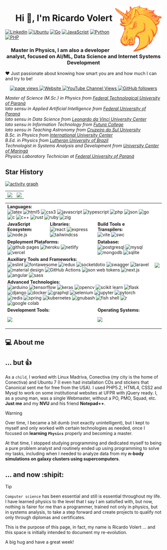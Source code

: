 <a href="https://github.com/sponsors/trelovodracir"><img align="right" width="150" height="150" src="./Cavalo-Offline-Github-Fire.png"></a>

<div id="user-content-toc" align="center">
  <ul>
  <summary><h1 align="center">Hi 👋, I'm Ricardo Volert</h1></summary>
  </ul>
</div>

[![Linkedin](https://img.shields.io/badge/LinkedIn-Ricardo%20Volert-blue?logo=Linkedin&logoColor=blue&labelColor=black)](https://www.linkedin.com/in/ricardovolert/)
[![Ubuntu](https://img.shields.io/badge/System-Ubuntu-informational?style=flat&logo=ubuntu&color=E95420)](https://www.linkedin.com/in/ricardovolert/)
[![Go](https://img.shields.io/badge/Code-Go-informational?style=flat&logo=go&color=90D5FF)](https://www.linkedin.com/in/ricardovolert/)
[![JavaScript](https://img.shields.io/badge/Code-JavaScript-informational?style=flat&logo=javascript&color=F7DF1E)](https://www.linkedin.com/in/ricardovolert/)
[![Python](https://img.shields.io/badge/Code-Python-informational?style=flat&logo=python&color=3776AB)](https://www.linkedin.com/in/ricardovolert/)
[![PHP](https://img.shields.io/badge/Code-PHP-informational?style=flat&logo=php&color=777BB4)](https://www.linkedin.com/in/ricardovolert/)

<!-- [![Linux](https://img.shields.io/badge/System-Linux-informational?style=flat&logo=linux&color=FCC624)](https://www.linkedin.com/in/ricardovolert/)-->




<h3 align="center">Master in Physics, I am also a developer analyst, focused on AI/ML, Data Science and Internet Systems Development</h3>

❤️ Just passionate about knowing how smart you are and how much I can and try to be!

<!--p align="center">
  <a href="https://www.buymeacoffee.com/trelovodracir" target="_blank" rel="noreferrer nofollow">
      <img src="https://cdn.buymeacoffee.com/buttons/default-red.png" alt="Buy Me A Coffee" height="40" width="170" >
    </a>
</p-->    



<p align="center">
  <a href="https://github.com/trelovodracir">
    <img src="https://komarev.com/ghpvc/?username=trelovodracir" alt="page views" />
  </a>
  <a href="https://trelovodracir.github.io">
    <img alt="Website" src="https://img.shields.io/website?url=https%3A%2F%2Ftrelovodracir.github.io">
  </a>
  <a href="https://www.youtube.com/channel/UC9qtkotWKRvbc_9GF4aP26g">
    <img alt="YouTube Channel Views" src="https://img.shields.io/youtube/channel/views/UC9qtkotWKRvbc_9GF4aP26g?style=flat&logo=youtube">
  </a>
  <a href="https://github.com/trelovodracir?tab=followers">
    <img alt="GitHub followers" src="https://img.shields.io/github/followers/trelovodracir?style=flat&logo=github">
  </a>

<br/>

<p><em>Master of Science (M.Sc.) in Physics from <a href="http://www.utfpr.edu.br">Federal Technological University of Paraná</a></br>
lato sensu in Applied Artificial Intelligence from <a href="http://www.ufpr.br">Federal University of Paraná</a></br>
lato sensu in Data Science from <a href="https://uniasselvi.com.br/">Leonardo da Vinci University Center</a></br>
lato sensu in Information Technology from <a href="https://faculdadefutura.com.br">Futura College</a></br>
lato sensu in Teaching Astronomy from <a href="https://www.cruzeirodosul.edu.br">Cruzeiro do Sul University</a></br>
B.Sc. in Physics from <a href="http://www.uninter.com">International University Center</a><br/>
B.Ed. in Physics from <a href="http://www.ulbra.br">Lutheran University of Brazil</a><br/>
Technologist in Systems Analysis and Development from <a href="https://www.unicesumar.edu.br">University Center of Maringá</a></br>
Physics Laboratory Technician at <a href="http://www.ufpr.br">Federal University of Paraná</a>
</em></p>


## Star History

<!--[![Ashutosh's github activity graph]()](https://github.com/ashutosh00710/github-readme-activity-graph)-->

<a href="https://github.com/ashutosh00710/github-readme-activity-graph">
 <picture>
   <source media="(prefers-color-scheme: dark)" srcset="https://github-readme-activity-graph.vercel.app/graph?username=trelovodracir&theme=react-dark&custom_title=TrelovOdracir%20Activity%20Graph&hide_border=true" />
   <source media="(prefers-color-scheme: light)" srcset="https://github-readme-activity-graph.vercel.app/graph?username=trelovodracir&bg_color=ffffff&color=004db3&line=0055ff&point=390a80&area=true&hide_border=true" />
   <img alt="activity graph"  src="https://github-readme-activity-graph.vercel.app/graph?username=trelovodracir&theme=react-dark&custom_title=TrelovOdracir%20Activity%20Graph&hide_border=true"  />
 </picture>
</a>

<!-- [![activity graph](https://github-readme-activity-graph.vercel.app/graph?username=trelovodracir&theme=react-dark&custom_title=TrelovOdracir%20Activity%20Graph&hide_border=true)](https://github.com/ashutosh00710/github-readme-activity-graph) -->

<table align="center">
  <tr>
    <td>
      <a href="https://github.com/anuraghazra/github-readme-stats"><img align="center" src="https://github-readme-stats.vercel.app/api?username=trelovodracir&show_icons=true&include_all_commits=true&layout=donut-vertical&theme=dracula&hide_border=true" /></a>
    </td>
    <td>
      <a href="https://github.com/anuraghazra/github-readme-stats"><img align="center" src="https://github-readme-stats.vercel.app/api/top-langs/?username=trelovodracir&layout=compact&theme=dracula&hide_border=true" /></a>
    </td>
  </tr>
</table>

<table align="center" style="background-color: #fff;">
    <tr style="background-color: #fff;">
        <td colspan="3">
            <strong>Languages:</strong><br/>
            <img height="20" src="https://cdn.simpleicons.org/latex?viewbox=auto" alt="latex" />
            <img height="20" src="https://cdn.simpleicons.org/html5?viewbox=auto" alt="html5" />
            <img height="20" src="https://cdn.simpleicons.org/css3?viewbox=auto" alt="css3" />
            <img height="20" src="https://cdn.simpleicons.org/javascript?viewbox=auto" alt="javascript" />
            <img height="20" src="https://cdn.simpleicons.org/typescript?viewbox=auto" alt="typescript" />
            <img height="20" src="https://cdn.simpleicons.org/php?viewbox=auto" alt="php" />
            <img height="20" src="https://cdn.simpleicons.org/json?viewbox=auto" alt="json" />
            <img height="20" src="https://cdn.simpleicons.org/go?viewbox=auto" alt="go" />
            <img height="20" src="https://cdn.simpleicons.org/c?viewbox=auto" alt="c" />
            <img height="20" src="https://cdn.simpleicons.org/cplusplus?viewbox=auto" alt="c++" />
            <img height="20" src="https://cdn.simpleicons.org/rust?viewbox=auto" alt="rust" />
            <img height="20" src="https://cdn.simpleicons.org/ruby?viewbox=auto" alt="ruby" />
            <img height="20" src="https://cdn.simpleicons.org/zig?viewbox=auto" alt="zig" />
        </td>
        <td rowspan="6">
            <img src="https://spotify-github-profile.kittinanx.com/api/view?uid=31qbc5rut42aql6wgsqaqbia5zs4&cover_image=true&theme=default&show_offline=false&background_color=121212&interchange=false&bar_color=53b14f&bar_color_cover=true">
            <!--[![spotify-github-profile](https://spotify-github-profile.kittinanx.com/api/view?uid=31qbc5rut42aql6wgsqaqbia5zs4&cover_image=true&theme=default&show_offline=false&background_color=121212&interchange=false&bar_color=53b14f&bar_color_cover=true)](https://github.com/kittinan/spotify-github-profile)
            -->
        </td
    </tr>
    <tr style="background-color: #fff;">
        <td>
            <strong>JavaScript Ecosystem:</strong><br/>
            <img height="20" src="https://cdn.simpleicons.org/node.js?viewbox=auto" alt="node.js" />
        </td>
        <td>
            <strong>Libraries:</strong><br/>
            <img height="20" src="https://cdn.simpleicons.org/react?viewbox=auto" alt="react" />
            <img height="20" src="https://cdn.simpleicons.org/express?viewbox=auto" alt="express" />
            <img height="20" src="https://cdn.simpleicons.org/tailwindcss?viewbox=auto" alt="tailwindcss" />
        </td>
        <td>
            <strong>Build Tools e Transpilers:</strong><br/>
            <img height="20" src="https://cdn.simpleicons.org/vite?viewbox=auto" alt="vite" />
            <img height="20" src="https://cdn.simpleicons.org/swc?viewbox=auto" alt="swc" />
        </td>
    </tr>
    <tr style="background-color: #fff;">
        <td colspan="2">
            <strong>Deployment Plataforms:</strong><br/>
            <img height="20" src="https://cdn.simpleicons.org/githubpages?viewbox=auto" alt="github pages" />
            <img height="20" src="https://cdn.simpleicons.org/heroku?viewbox=auto" alt="heroku" />
            <img height="20" src="https://cdn.simpleicons.org/netlify?viewbox=auto" alt="netlify" />
            <img height="20" src="https://cdn.simpleicons.org/vercel?viewbox=auto" alt="vercel" />
        </td>
        <td>
            <strong>Database:</strong><br/>
            <img height="20" src="https://cdn.simpleicons.org/postgresql?viewbox=auto" alt="postgresql" />
            <img height="20" src="https://cdn.simpleicons.org/mysql?viewbox=auto" alt="mysql" />
            <img height="20" src="https://cdn.simpleicons.org/mongodb?viewbox=auto" alt="mongodb" />
            <img height="20" src="https://cdn.simpleicons.org/sqlite?viewbox=auto" alt="sqlite" />
        </td>
    </tr>
    <tr style="background-color: #fff;">
        <td colspan="3">
            <strong>Auxiliary Tools and Frameworks:</strong><br/>
            <img height="20" src="https://cdn.simpleicons.org/eslint?viewbox=auto" alt="eslint" />
            <img height="20" src="https://cdn.simpleicons.org/fontawesome?viewbox=auto" alt="fontawesome" />
            <img height="20" src="https://cdn.simpleicons.org/redux?viewbox=auto" alt="redux" />
            <img height="20" src="https://cdn.simpleicons.org/socketdotio?viewbox=auto" alt="socketdotio" />
            <img height="20" src="https://cdn.simpleicons.org/swagger?viewbox=auto" alt="swagger" />
            <img height="20" src="https://cdn.simpleicons.org/laravel?viewbox=auto" alt="laravel" />
            <img height="20" src="https://cdn.simpleicons.org/materialdesign?viewbox=auto" alt="material design" />
            <img height="20" src="https://cdn.simpleicons.org/GitHubActions?viewbox=auto" alt="GitHub Actions" />
            <img height="20" src="https://cdn.simpleicons.org/jsonwebtokens?viewbox=auto" alt="json web tokens" />
            <img height="20" src="https://cdn.simpleicons.org/nextdotjs?viewbox=auto" alt="next.js" />
            <img height="20" src="https://cdn.simpleicons.org/angular?viewbox=auto" alt="angular" />
            <img height="20" src="https://cdn.simpleicons.org/sass?viewbox=auto" alt="sass" />
        </td>
    </tr>
    <tr style="background-color: #fff;">
        <td colspan="3">
            <strong>Advanced Technologies:</strong><br/>
            <img height="20" src="https://cdn.simpleicons.org/arduino?viewbox=auto" alt="arduino" />
            <img height="20" src="https://cdn.simpleicons.org/tensorflow?viewbox=auto" alt="tensorflow"  />
            <img height="20" src="https://cdn.simpleicons.org/keras?viewbox=auto" alt="keras"  />
            <img height="20" src="https://cdn.simpleicons.org/opencv?viewbox=auto" alt="opencv"  />
            <img height="20" src="https://cdn.simpleicons.org/scikitlearn?viewbox=auto" alt="scikit learn"  />
            <img height="20" src="https://cdn.simpleicons.org/flask?viewbox=auto" alt="flask"  />
            <img height="20" src="https://cdn.simpleicons.org/django?viewbox=auto" alt="django"  />
            <img height="20" src="https://cdn.simpleicons.org/docker?viewbox=auto" alt="docker"  />
            <img height="20" src="https://cdn.simpleicons.org/graphql?viewbox=auto" alt="graphql"  />
            <img height="20" src="https://cdn.simpleicons.org/selenium?viewbox=auto" alt="selenium"  />
            <img height="20" src="https://cdn.simpleicons.org/jupyter?viewbox=auto" alt="jupyter"  />
            <img height="20" src="https://cdn.simpleicons.org/pytorch?viewbox=auto" alt="pytorch"  />
            <img height="20" src="https://cdn.simpleicons.org/redis?viewbox=auto" alt="redis"  />
            <img height="20" src="https://cdn.simpleicons.org/spring?viewbox=auto" alt="spring"  />
            <img height="20" src="https://cdn.simpleicons.org/kubernetes?viewbox=auto" alt="kubernetes"  />
            <img height="20" src="https://cdn.simpleicons.org/gnubash?viewbox=auto" alt="gnubash"  />
            <img height="20" src="https://cdn.simpleicons.org/fishshell?viewbox=auto" alt="fish shell"  />
            <img height="20" src="https://cdn.simpleicons.org/r?viewbox=auto" alt="r"  />
            <img height="20" src="https://cdn.simpleicons.org/googlecolab?viewbox=auto" alt="google colab"  />
        </td>
    </tr>
    <tr style="background-color: #fff;">
        <td colspan="2">
            <strong>Development Tools:</strong><br/>
            <p align="left">
              <a href="https://skillicons.dev">
                <img src="https://skillicons.dev/icons?i=git,github,vscode,npm" />
              </a>
            </p>
        </td>
        <td>
            <strong>Operating Systems:</strong><br/>
            <p align="left">
              <a href="https://skillicons.dev">
                <img src="https://skillicons.dev/icons?i=windows,ubuntu" />
              </a>
            </p>
        </td>
    </tr>
<table>

  
<div>

</div>


## 💻 About me


## ... but :+1:

As a `child`, I worked with Linux Madriva, Conectiva (my city is the home of Conectiva) and Ubuntu 7 (I even had installation CDs and stickers that Canonical sent me for free from the USA). I ​​used PHP5.2, HTML4, CSS2 and Mysql to work on some institutional websites at UFPR with jQuery ready. I, as a young man, was a single Webmaster, without a PO, PMO, Squad, etc. **Just me** and my **NVU** and his friend **Notepad++**.

> [!WARNING]
> Over time, I became a bit dumb (not exactly unintelligent), but I kept to myself and only worked with certain technologies as needed, once I focused on **learning `Physics`** properly and becoming a master. 

At that time, I stopped studying programming and dedicated myself to being a pure problem analyst and routinely ended up using programming to solve my tasks, including when I needed to analyze data from my **n-body simulations on galaxy clusters using supercomputers**.

## ... and now :shipit:

> [!TIP]
> `Computer science` has been essential and still is essential throughout my life. I have learned physics to the level that I say I am satisfied with, but now, nothing is fairer for me than a programmer, trained not only in physics, but in systems analysis, to take a step forward and create projects to qualify not only through diplomas and certificates.

This is the purpose of this page, in fact, my name is Ricardo Volert ... and this space is initially intended to document my re-evolution.

A big hug and have a great week!
